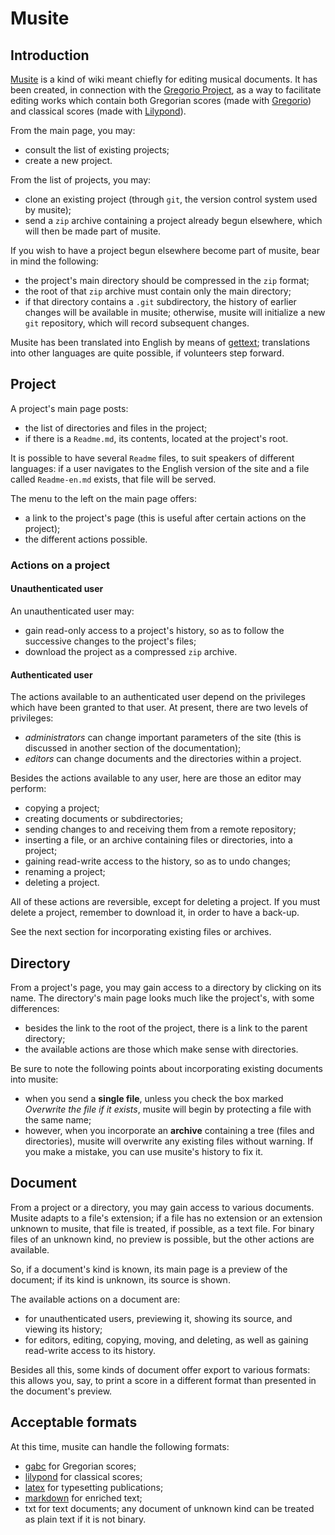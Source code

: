Musite
======


Introduction
------------

[Musite](https://github.com/jperon/musite) is a kind of wiki meant
chiefly for editing musical documents. It has been created, in connection
with the [Gregorio Project](https://github.com/gregorio-project),
as a way to facilitate editing works which contain both Gregorian
scores (made with [Gregorio](http://gregorio-project.github.io)) and
classical scores (made with [Lilypond](http://lilypond.org)).

From the main page, you may:

- consult the list of existing projects;
- create a new project.

From the list of projects, you may:

- clone an existing project (through `git`, the version control system
  used by musite);
- send a `zip` archive containing a project already begun elsewhere,
  which will then be made part of musite.

If you wish to have a project begun elsewhere become part of musite,
bear in mind the following:

- the project's main directory should be compressed in the `zip`
  format;
- the root of that `zip` archive must contain only the main directory;
- if that directory contains a `.git` subdirectory, the history of
  earlier changes will be available in musite; otherwise, musite will
  initialize a new `git` repository, which will record subsequent
  changes.

Musite has been translated into English by means of
[gettext](https://www.gnu.org/software/gettext); translations into
other languages are quite possible, if volunteers step forward.


Project
-------

A project's main page posts:

- the list of directories and files in the project;
- if there is a `Readme.md`, its contents, located at the project's
  root.

It is possible to have several `Readme` files, to suit speakers of
different languages: if a user navigates to the English version of the
site and a file called `Readme-en.md` exists, that file will be
served.

The menu to the left on the main page offers:

- a link to the project's page (this is useful after certain actions
  on the project);
- the different actions possible.

### Actions on a project

#### Unauthenticated user

An unauthenticated user may:

- gain read-only access to a project's history, so as to follow the
  successive changes to the project's files;
- download the project as a compressed `zip` archive.

#### Authenticated user

The actions available to an authenticated user depend on the
privileges which have been granted to that user. At present, there are
two levels of privileges:

- *administrators* can change important parameters of the site (this
  is discussed in another section of the documentation);
- *editors* can change documents and the directories within a project.

Besides the actions available to any user, here are those an editor
may perform:

- copying a project;
- creating documents or subdirectories;
- sending changes to and receiving them from a remote repository;
- inserting a file, or an archive containing files or directories,
  into a project;
- gaining read-write access to the history, so as to undo changes;
- renaming a project;
- deleting a project.

All of these actions are reversible, except for deleting a project. If
you must delete a project, remember to download it, in order to have a
back-up.

See the next section for incorporating existing files or archives.


Directory
---------

From a project's page, you may gain access to a directory by clicking
on its name. The directory's main page looks much like the project's,
with some differences:

- besides the link to the root of the project, there is a link to the
  parent directory;
- the available actions are those which make sense with directories.

Be sure to note the following points about incorporating existing
documents into musite:

- when you send a **single file**, unless you check the box marked
  *Overwrite the file if it exists*, musite will begin by protecting
  a file with the same name;
- however, when you incorporate an **archive** containing a tree
  (files and directories), musite will overwrite any existing files
  without warning. If you make a mistake, you can use musite's history
  to fix it.


Document
--------

From a project or a directory, you may gain access to various
documents. Musite adapts to a file's extension; if a file has no
extension or an extension unknown to musite, that file is treated, if
possible, as a text file. For binary files of an unknown kind, no
preview is possible, but the other actions are available.

So, if a document's kind is known, its main page is a preview of the
document; if its kind is unknown, its source is shown.

The available actions on a document are:

- for unauthenticated users, previewing it, showing its source, and
  viewing its history;
- for editors, editing, copying, moving, and deleting, as well as
  gaining read-write access to its history.

Besides all this, some kinds of document offer export to various
formats: this allows you, say, to print a score in a different format
than presented in the document's preview.


Acceptable formats
------------------

At this time, musite can handle the following formats:

- [gabc](http://gregorio-project.github.io/gabc/index.html) for
  Gregorian scores;
- [lilypond](www.lilypond.org/text-input.fr.html) for
  classical scores;
- [latex](www.latex-project.org) for typesetting publications;
- [markdown](commonmark.org) for enriched text;
- txt for text documents; any document of unknown kind can be treated
  as plain text if it is not binary.
